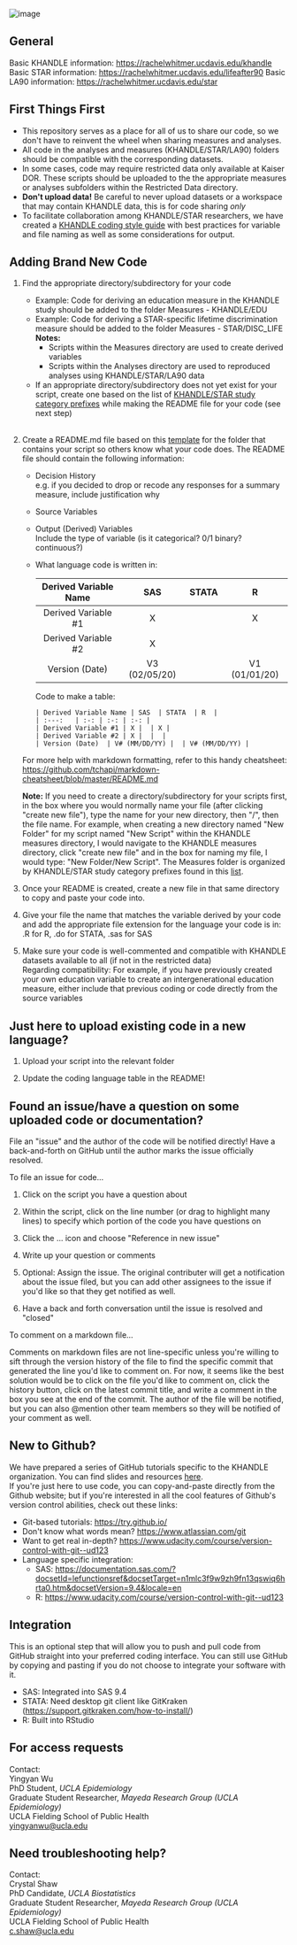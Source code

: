 ![image](https://user-images.githubusercontent.com/24285860/171511142-7e91f143-def8-4374-8655-a94d178520b9.png)

## General
Basic KHANDLE information: https://rachelwhitmer.ucdavis.edu/khandle
Basic STAR information: https://rachelwhitmer.ucdavis.edu/lifeafter90
Basic LA90 information: https://rachelwhitmer.ucdavis.edu/star

## First Things First
* This repository serves as a place for all of us to share our code, so we don't have to reinvent the wheel when sharing measures and analyses.
* All code in the analyses and measures (KHANDLE/STAR/LA90) folders should be compatible with the corresponding datasets.
* In some cases, code may require restricted data only available at Kaiser DOR. These scripts should be uploaded to the the appropriate measures or analyses subfolders within the Restricted Data directory. 
* **Don't upload data!** Be careful to never upload datasets or a workspace that may contain KHANDLE data, this is for code sharing _only_
* To facilitate collaboration among KHANDLE/STAR researchers, we have created a [KHANDLE coding style guide](KHANDLE_style_guide.md) with best practices for variable and file naming as well as some considerations for output.

## Adding Brand New Code
1. Find the appropriate directory/subdirectory for your code
   * Example:  Code for deriving an education measure in the KHANDLE study should be added to the folder Measures - KHANDLE/EDU
   * Example:  Code for deriving a STAR-specific lifetime discrimination measure should be added to the folder Measures - STAR/DISC_LIFE <br> 
   **Notes:**  
     * Scripts within the Measures directory are used to create derived variables
     * Scripts within the Analyses directory are used to reproduced analyses using KHANDLE/STAR/LA90 data
   * If an appropriate directory/subdirectory does not yet exist for your script, create one based on the list of [KHANDLE/STAR study category prefixes](prefix_list.md) while making the README file for your code (see next step)
   <br>
2. Create a README.md file based on this [template](example_README_template.md) for the folder that contains your script so others know what your code does.  The README file should contain the following information: 
   * Decision History<br>
     e.g. if you decided to drop or recode any responses for a summary measure, include justification why
   * Source Variables
   * Output (Derived) Variables<br>
  	  Include the type of variable (is it categorical? 0/1 binary? continuous?)
   * What language code is written in:
     
      | Derived Variable Name | SAS  | STATA  | R  |
      | :---:   | :-: | :-: | :-: |
      | Derived Variable #1 | X |  | X |
      | Derived Variable #2 | X |  |  |
      | Version (Date)  | V3 (02/05/20) |  | V1 (01/01/20) |
    
      Code to make a table:
      ```
      | Derived Variable Name | SAS  | STATA  | R  |
      | :---:   | :-: | :-: | :-: |
      | Derived Variable #1 | X |  | X |
      | Derived Variable #2 | X |  |  |
      | Version (Date)  | V# (MM/DD/YY) |  | V# (MM/DD/YY) |
  
    For more help with markdown formatting, refer to this handy cheatsheet:  
    https://github.com/tchapi/markdown-cheatsheet/blob/master/README.md
    
    **Note:** If you need to create a directory/subdirectory for your scripts first, in the box where you would normally name your file (after clicking "create new file"), type the name for your new directory, then "/", then the file name.  For example, when creating a new directory named "New Folder" for my script named "New Script" within the KHANDLE measures directory, I would navigate to the KHANDLE measures directory, click "create new file" and in the box for naming my file, I would type: "New Folder/New Script". The Measures folder is organized by KHANDLE/STAR study category prefixes found in this [list](prefix_list.md).
  
  3. Once your README is created, create a new file in that same directory to copy and paste your code into.
  
  4. Give your file the name that matches the variable derived by your code and add the appropriate file extension for the language your code is in: .R for R, .do for STATA, .sas for SAS

  5. Make sure your code is well-commented and compatible with KHANDLE datasets available to all (if not in the restricted data)<br>
      Regarding compatibility: For example, if you have previously created your own education variable to create an intergenerational education measure, either include that previous coding or code directly from the source variables

## Just here to upload existing code in a new language?
  1. Upload your script into the relevant folder 
  
  2. Update the coding language table in the README!

## Found an issue/have a question on some uploaded code or documentation?
File an "issue" and the author of the code will be notified directly!  Have a back-and-forth on GitHub until the author marks the issue officially resolved.  

To file an issue for code...

  1. Click on the script you have a question about
  
  2. Within the script, click on the line number (or drag to highlight many lines) to specify which portion of the code you have questions on
  
  3. Click the ... icon and choose "Reference in new issue"
  
  4. Write up your question or comments
  
  5. Optional:  Assign the issue.  The original contributer will get a notification about the issue filed, but you can add other assignees to the issue if you'd like so that they get notified as well.
  
  6. Have a back and forth conversation until the issue is resolved and "closed"

To comment on a markdown file...<br> 

Comments on markdown files are not line-specific unless you're willing to sift through the version history of the file to find the specific commit that generated the line you'd like to comment on.  For now, it seems like the best solution would be to click on the file you'd like to comment on, click the history button, click on the latest commit title, and write a comment in the box you see at the end of the commit.  The author of the file will be notified, but you can also @mention other team members so they will be notified of your comment as well.

## New to Github?
We have prepared a series of GitHub tutorials specific to the KHANDLE organization. You can find slides and resources [here](https://drive.google.com/drive/folders/1WPClgefMWRWZ7bnCJgEsAAJ70gPYmfyx?usp=sharing).  
If you're just here to use code, you can copy-and-paste directly from the Github website; but if you're interested in all the cool features of Github's version control abilities, check out these links:
* Git-based tutorials: https://try.github.io/
* Don't know what words mean? https://www.atlassian.com/git
* Want to get real in-depth? https://www.udacity.com/course/version-control-with-git--ud123
* Language specific integration:
  * SAS: https://documentation.sas.com/?docsetId=lefunctionsref&docsetTarget=n1mlc3f9w9zh9fn13qswiq6hrta0.htm&docsetVersion=9.4&locale=en
  * R: https://www.udacity.com/course/version-control-with-git--ud123

## Integration
This is an optional step that will allow you to push and pull code from GitHub straight into your preferred coding interface.  You can still use GitHub by copying and pasting if you do not choose to integrate your software with it.
* SAS:  Integrated into SAS 9.4
* STATA:  Need desktop git client like GitKraken (https://support.gitkraken.com/how-to-install/)
* R:  Built into RStudio

## For access requests
Contact:<br>
Yingyan Wu<br>
PhD Student, *UCLA Epidemiology*<br>
Graduate Student Researcher, *Mayeda Research Group (UCLA Epidemiology)*<br>
UCLA Fielding School of Public Health<br>
yingyanwu@ucla.edu

## Need troubleshooting help?
Contact:<br>
Crystal Shaw<br>
PhD Candidate, *UCLA Biostatistics*<br>
Graduate Student Researcher, *Mayeda Research Group (UCLA Epidemiology)*<br>
UCLA Fielding School of Public Health<br>
c.shaw@ucla.edu

